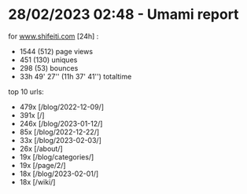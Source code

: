 # 28/02/2023 02:48 - Umami report
for www.shifeiti.com [24h] :

 - 1544 (512) page views
 - 451 (130) uniques
 - 298 (53) bounces
 - 33h 49' 27'' (11h 37' 41'') totaltime


top 10 urls:
 - 479x [/blog/2022-12-09/]
 - 391x [/]
 - 246x [/blog/2023-01-12/]
 - 85x [/blog/2022-12-22/]
 - 33x [/blog/2023-02-03/]
 - 26x [/about/]
 - 19x [/blog/categories/]
 - 19x [/page/2/]
 - 18x [/blog/2023-02-01/]
 - 18x [/wiki/]


